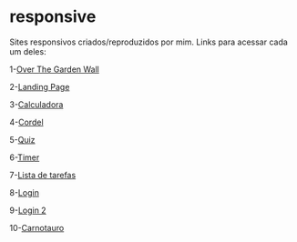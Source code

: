 # responsive
 Sites responsivos criados/reproduzidos por mim.
 Links para acessar cada um deles:<br>
<p>1-<a href="https://guibaumer.github.io/responsive/OTGW/index.html">Over The Garden Wall</a></p> 
<p>2-<a href="https://guibaumer.github.io/responsive/0-landingPage/index.html">Landing Page</a></p>
<p>3-<a href="https://guibaumer.github.io/responsive/calculadora-nova/index.html">Calculadora</a></p>
<p>4-<a href="https://guibaumer.github.io/responsive/Cordel/index.html">Cordel</a></p>
<p>5-<a href="https://guibaumer.github.io/responsive/quiz/indexquiz2.html">Quiz</a></p>
<p>6-<a href="https://guibaumer.github.io/responsive/timer-2/index.html">Timer</a></p>
<p>7-<a href="https://guibaumer.github.io/responsive/listaDeTarefas-2/index.html">Lista de tarefas</a></p>
<p>8-<a href="https://guibaumer.github.io/responsive/projeto-formulario/index.html">Login</a></p>
<p>9-<a href="https://guibaumer.github.io/responsive/projeto/index.html">Login 2</a></p>
<p>10-<a href="https://guibaumer.github.io/responsive/Carnotauro/index.html">Carnotauro</a></p>
